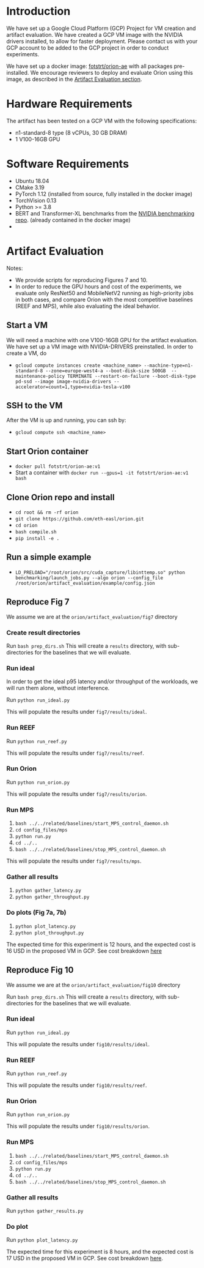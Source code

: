 # Introduction

We have set up a Google Cloud Platform (GCP) Project for VM creation and artifact evaluation.
We have created a GCP VM image with the NVIDIA drivers installed, to allow for faster deployment.
Please contact us with your GCP account to be added to the GCP project in order to conduct experiments.

We have set up a docker image: [fotstrt/orion-ae](https://hub.docker.com/repository/docker/fotstrt/orion-ae/general) with all packages pre-installed. We encourage reviewers to deploy and evaluate Orion using this image, as described in the [Artifact Evaluation section](#artifact-evaluation).


# Hardware Requirements

The artifact has been tested on a GCP VM with the following specifications:
* n1-standard-8 type (8 vCPUs, 30 GB DRAM)
* 1 V100-16GB GPU

# Software Requirements

* Ubuntu 18.04
* CMake 3.19
* PyTorch 1.12 (installed from source, fully installed in the docker image)
* TorchVision 0.13
* Python >= 3.8
* BERT and Transformer-XL benchmarks from the [NVIDIA benchmarking repo](https://github.com/NVIDIA/DeepLearningExamples/tree/master/PyTorch/LanguageModeling). (already contained in the docker image)
*


# Artifact Evaluation

Notes:
* We provide scripts for reproducing Figures 7 and 10.
* In order to reduce the GPU hours and cost of the experiments, we evaluate only ResNet50 and MobileNetV2 running as high-priority jobs in both cases, and compare Orion with the most competitive baselines (REEF and MPS), while also evaluating the ideal behavior.

## Start a VM

We will need a machine with one V100-16GB GPU for the artifact evaluation.
We have set up a VM image with NVIDIA-DRIVERS preinstalled.
In order to create a VM, do

* `gcloud compute instances create <machine_name> --machine-type=n1-standard-8 --zone=europe-west4-a --boot-disk-size 500GB  --maintenance-policy TERMINATE --restart-on-failure --boot-disk-type pd-ssd --image image-nvidia-drivers --accelerator=count=1,type=nvidia-tesla-v100`

## SSH to the VM

After the VM is up and running, you can ssh by:

* `gcloud compute ssh <machine_name>`

## Start Orion container

* `docker pull fotstrt/orion-ae:v1`
* Start a container with `docker run --gpus=1 -it fotstrt/orion-ae:v1 bash`

## Clone Orion repo and install

* `cd root && rm -rf orion`
* `git clone https://github.com/eth-easl/orion.git`
* `cd orion`
* `bash compile.sh`
* `pip install -e .`

## Run a simple example

* `LD_PRELOAD="/root/orion/src/cuda_capture/libinttemp.so" python benchmarking/launch_jobs.py --algo orion --config_file /root/orion/artifact_evaluation/example/config.json`

## Reproduce Fig 7

We assume we are at the `orion/artifact_evaluation/fig7` directory


### Create result directories

Run `bash prep_dirs.sh`
This will create a `results` directory, with sub-directories for the baselines that we will evaluate.

### Run ideal
In order to get the ideal p95 latency and/or throughput of the workloads, we will run them alone, without interference.

Run `python run_ideal.py`

This will populate the results under `fig7/results/ideal`.

### Run REEF

Run `python run_reef.py`

This will populate the results under `fig7/results/reef`.

### Run Orion

Run `python run_orion.py`

This will populate the results under `fig7/results/orion`.

### Run MPS

1. `bash ../../related/baselines/start_MPS_control_daemon.sh`
2. `cd config_files/mps`
3. `python run.py`
4. `cd ../..`
5. `bash ../../related/baselines/stop_MPS_control_daemon.sh`

This will populate the results under `fig7/results/mps`.

### Gather all results

1. `python gather_latency.py`
2. `python gather_throughput.py`

### Do plots (Fig 7a, 7b)

1. `python plot_latency.py`
2. `python plot_throughput.py`


The expected time for this experiment is 12 hours, and the expected cost is 16 USD in the proposed VM in GCP. See cost breakdown [here](https://cloud.google.com/products/calculator/#id=9b287eab-bcd6-496e-9ece-2116d69dd143)

## Reproduce Fig 10

We assume we are at the `orion/artifact_evaluation/fig10` directory

Run `bash prep_dirs.sh`
This will create a `results` directory, with sub-directories for the baselines that we will evaluate.

### Run ideal

Run `python run_ideal.py`

This will populate the results under `fig10/results/ideal`.

### Run REEF

Run `python run_reef.py`

This will populate the results under `fig10/results/reef`.

### Run Orion

Run `python run_orion.py`

This will populate the results under `fig10/results/orion`.

### Run MPS

1. `bash ../../related/baselines/start_MPS_control_daemon.sh`
2. `cd config_files/mps`
3. `python run.py`
4. `cd ../..`
5. `bash ../../related/baselines/stop_MPS_control_daemon.sh`

### Gather all results

Run `python gather_results.py`

### Do plot

Run `python plot_latency.py`

The expected time for this experiment is 8 hours, and the expected cost is 17 USD in the proposed VM in GCP.
See cost breakdown [here](https://cloud.google.com/products/calculator/#id=9b287eab-bcd6-496e-9ece-2116d69dd143).